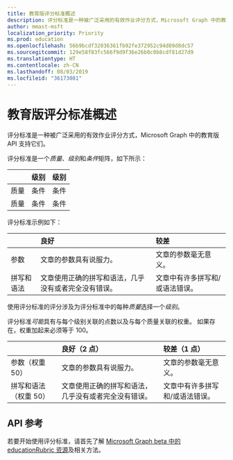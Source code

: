 ```yaml
---
title: 教育版评分标准概述
description: 评分标准是一种被广泛采用的有效作业评分方式，Microsoft Graph 中的教育版 API 支持它们。
author: mmast-msft
localization_priority: Priority
ms.prod: education
ms.openlocfilehash: 56b9bcdf32036361fb92fe372952c94d09d8dc57
ms.sourcegitcommit: 129e58f83fc566f9d9f36e26b0c0b8cdf81d27d9
ms.translationtype: HT
ms.contentlocale: zh-CN
ms.lasthandoff: 08/03/2019
ms.locfileid: "36173081"
---
```

# <a name="education-rubric-overview"></a>教育版评分标准概述

评分标准是一种被广泛采用的有效作业评分方式，Microsoft Graph 中的教育版 API 支持它们。

评分标准是一个*质量*、*级别*和*条件*矩阵，如下所示：

| | 级别 | 级别 |
|:--|:--|:--|
| 质量 | 条件 | 条件 |
| 质量 | 条件 | 条件 |

评分标准示例如下：

| | 良好 | 较差 |
|:--|:--|:--|
| 参数 | 文章的参数具有说服力。 | 文章的参数毫无意义。 |
| 拼写和语法 | 文章使用正确的拼写和语法，几乎没有或者完全没有错误。 | 文章中有许多拼写和/或语法错误。 |

使用评分标准的评分涉及为评分标准中的每种*质量*选择一个*级别*。

评分标准*可能*具有与每个级别关联的点数以及与每个质量关联的权重。  如果存在，权重加起来必须等于 100。

| | 良好（2 点） | 较差（1 点） |
|:--|:--|:--|
| 参数（权重 50） | 文章的参数具有说服力。 | 文章的参数毫无意义。 |
| 拼写和语法（权重 50） | 文章使用正确的拼写和语法，几乎没有或者完全没有错误。 | 文章中有许多拼写和/或语法错误。 |

## <a name="api-reference"></a>API 参考

若要开始使用评分标准，请首先了解 [Microsoft Graph beta 中的 educationRubric 资源](/graph/api/resources/educationrubric?view=graph-rest-beta)及相关方法。





 

